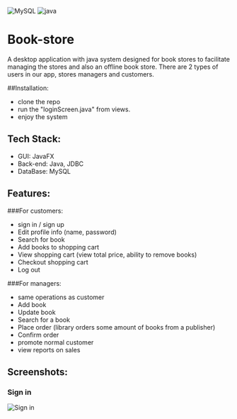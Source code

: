 ![MySQL](https://img.shields.io/badge/mysql-%2300f.svg?style=for-the-badge&logo=mysql&logoColor=white)
![java](https://img.shields.io/badge/-Java-000?&logo=Java)
# Book-store
A desktop application with java system designed for book stores to facilitate managing the stores and also an offline book store.
There are 2 types of users in our app, stores managers and customers. 

##Installation:
* clone the repo 
* run the "loginScreen.java" from views.
* enjoy the system 

## Tech Stack: 
* GUI: JavaFX
* Back-end: Java, JDBC
* DataBase: MySQL

## Features:
###For customers:
* sign in / sign up
* Edit profile info (name, password)
* Search for book
* Add books to shopping cart
* View shopping cart (view total price, ability to remove books)
* Checkout shopping cart
* Log out

###For managers:
* same operations as customer
* Add book
* Update book
* Search for a book
* Place order (library orders some amount of books from a publisher)
* Confirm order
* promote normal customer
* view reports on sales

## Screenshots:
### Sign in
![Sign in](https://github.com/MichaelSamir75/Book-store/edit/main/ScreenShots/SSignIN.png "sign in")
